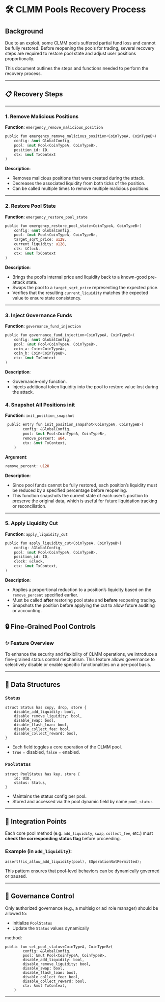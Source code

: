 # 🛠️ CLMM Pools Recovery Process

## Background

Due to an exploit, some CLMM pools suffered partial fund loss and cannot be fully restored. Before reopening the pools for trading, several recovery steps are required to restore pool state and adjust user positions proportionally.

This document outlines the steps and functions needed to perform the recovery process.

---

## 📋 Recovery Steps
---

### 1. Remove Malicious Positions

**Function**: `emergency_remove_malicious_position`

```rust
public fun emergency_remove_malicious_position<CoinTypeA, CoinTypeB>(
    config: &mut GlobalConfig,
    pool: &mut Pool<CoinTypeA, CoinTypeB>,
    position_id: ID,
    ctx: &mut TxContext
)
```

**Description**:

* Removes malicious positions that were created during the attack.
* Decreases the associated liquidity from both ticks of the position.
* Can be called multiple times to remove multiple malicious positions.

---

### 2. Restore Pool State

**Function**: `emergency_restore_pool_state`

```rust
public fun emergency_restore_pool_state<CoinTypeA, CoinTypeB>(
    config: &mut GlobalConfig,
    pool: &mut Pool<CoinTypeA, CoinTypeB>,
    target_sqrt_price: u128,
    current_liquidity: u128,
    clk: &Clock,
    ctx: &mut TxContext
)
```

**Description**:

* Brings the pool’s internal price and liquidity back to a known-good pre-attack state.
* Swaps the pool to a `target_sqrt_price` representing the expected price.
* Verifies that the resulting `current_liquidity` matches the expected value to ensure state consistency.

---

### 3. Inject Governance Funds

**Function**: `governance_fund_injection`

```rust
public fun governance_fund_injection<CoinTypeA, CoinTypeB>(
    config: &mut GlobalConfig,
    pool: &mut Pool<CoinTypeA, CoinTypeB>,
    coin_a: Coin<CoinTypeA>,
    coin_b: Coin<CoinTypeB>,
    ctx: &mut TxContext
)
```

**Description**:

* Governance-only function.
* Injects additional token liquidity into the pool to restore value lost during the attack.


### 4. Snapshot All Positions init

**Function**: `init_position_snapshot`
```rust
 public entry fun init_position_snapshot<CoinTypeA, CoinTypeB>(
        config: &GlobalConfig,
        pool: &mut Pool<CoinTypeA, CoinTypeB>,
        remove_percent: u64,
        ctx: &mut TxContext,
    ) 
```
**Argument**:

```rust
remove_percent: u128
```


**Description**:

* Since pool funds cannot be fully restored, each position’s liquidity must be reduced by a specified percentage before reopening.
* This function snapshots the current state of each user’s position to preserve the original data, which is useful for future liquidation tracking or reconciliation.


---

### 5. Apply Liquidity Cut

**Function**: `apply_liquidity_cut`

```rust
public fun apply_liquidity_cut<CoinTypeA, CoinTypeB>(
    config: &GlobalConfig,
    pool: &mut Pool<CoinTypeA, CoinTypeB>,
    position_id: ID,
    clock: &Clock,
    ctx: &mut TxContext,
)
```

**Description**:

* Applies a proportional reduction to a position’s liquidity based on the `remove_percent` specified earlier.
* Must be called **after** restoring pool state and **before** reopening trading.
* Snapshots the position before applying the cut to allow future auditing or accounting.


## 🔒 Fine-Grained Pool Controls


###  ✨ Feature Overview

To enhance the security and flexibility of CLMM operations, we introduce a fine-grained status control mechanism. This feature allows governance to selectively disable or enable specific functionalities on a per-pool basis.

---

## 🧱 Data Structures

### `Status`

```move
struct Status has copy, drop, store {
    disable_add_liquidity: bool,
    disable_remove_liquidity: bool,
    disable_swap: bool,
    disable_flash_loan: bool,
    disable_collect_fee: bool,
    disable_collect_reward: bool,
}
```

* Each field toggles a core operation of the CLMM pool.
* `true` = disabled, `false` = enabled.

### `PoolStatus`

```move
struct PoolStatus has key, store {
    id: UID,
    status: Status,
}
```

* Maintains the status config per pool.
* Stored and accessed via the pool dynamic field by name `pool_status`

---

## 🚦 Integration Points

Each core pool method (e.g. `add_liquidity`, `swap`, `collect_fee`, etc.) must **check the corresponding status flag** before proceeding.

### Example (in `add_liquidity`):

```move
assert!(is_allow_add_liquidity(pool), EOperationNotPermitted);
```

This pattern ensures that pool-level behaviors can be dynamically governed or paused.

---

## 🔐 Governance Control

Only authorized governance (e.g., a multisig or acl role manager) should be allowed to:

* Initialize `PoolStatus`
* Update the `Status` values dynamically

method:

```move
public fun set_pool_status<CoinTypeA, CoinTypeB>(
        config: &GlobalConfig,
        pool: &mut Pool<CoinTypeA, CoinTypeB>,
        disable_add_liquidity: bool,
        disable_remove_liquidity: bool,
        disable_swap: bool,
        disable_flash_loan: bool,
        disable_collect_fee: bool,
        disable_collect_reward: bool,
        ctx: &mut TxContext,
    ) 
```

---